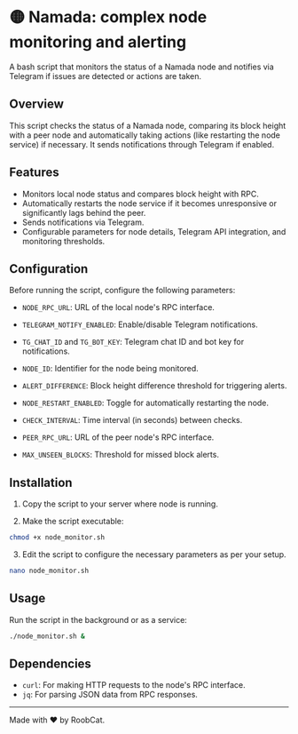 # 🟡 Namada: complex node monitoring and alerting

A bash script that monitors the status of a Namada node and notifies via Telegram if issues are detected or actions are taken.

## Overview

This script checks the status of a Namada node, comparing its block height with a peer node and automatically taking actions (like restarting the node service) if necessary. It sends notifications through Telegram if enabled.

## Features

- Monitors local node status and compares block height with RPC.
- Automatically restarts the node service if it becomes unresponsive or significantly lags behind the peer.
- Sends notifications via Telegram.
- Configurable parameters for node details, Telegram API integration, and monitoring thresholds.

## Configuration

Before running the script, configure the following parameters:

- `NODE_RPC_URL`: URL of the local node's RPC interface.

- `TELEGRAM_NOTIFY_ENABLED`: Enable/disable Telegram notifications.

- `TG_CHAT_ID` and `TG_BOT_KEY`: Telegram chat ID and bot key for notifications.

- `NODE_ID`: Identifier for the node being monitored.

- `ALERT_DIFFERENCE`: Block height difference threshold for triggering alerts.

- `NODE_RESTART_ENABLED`: Toggle for automatically restarting the node.

- `CHECK_INTERVAL`: Time interval (in seconds) between checks.

- `PEER_RPC_URL`: URL of the peer node's RPC interface.

- `MAX_UNSEEN_BLOCKS`: Threshold for missed block alerts.

## Installation

1. Copy the script to your server where node is running.

2. Make the script executable:

```bash
chmod +x node_monitor.sh
```

3. Edit the script to configure the necessary parameters as per your setup.

```bash
nano node_monitor.sh
```

## Usage

Run the script in the background or as a service:

```bash
./node_monitor.sh &
```

## Dependencies

- `curl`: For making HTTP requests to the node's RPC interface.
- `jq`: For parsing JSON data from RPC responses.

---

Made with ❤️ by RoobCat.

